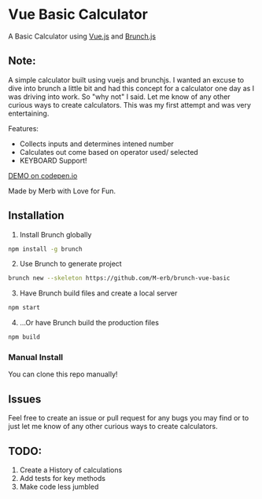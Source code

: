# Vue Basic Calculator

A Basic Calculator using [Vue.js](https://vuejs.org/) and [Brunch.js](http://brunch.io/)

## Note:

A simple calculator built using vuejs and brunchjs. I wanted an excuse to dive into brunch a little bit and had this concept for a calculator one day as I was driving into work. So "why not" I said. Let me know of any other curious ways to create calculators. This was my first attempt and was very entertaining.

Features:

* Collects inputs and determines intened number
* Calculates out come based on operator used/ selected
* KEYBOARD Support!

[DEMO on codepen.io](https://codepen.io/merb/pen/OzEzXW)

Made by Merb with Love for Fun.

## Installation

1. Install Brunch globally

```bash
npm install -g brunch
```

2. Use Brunch to generate project

```bash
brunch new --skeleton https://github.com/M-erb/brunch-vue-basic
```

3. Have Brunch build files and create a local server

```bash
npm start
```

4. ...Or have Brunch build the production files

```bash
npm build
```

### Manual Install

You can clone this repo manually!

## Issues

Feel free to create an issue or pull request for any bugs you may find or to just let me know of any other curious ways to create calculators.

## TODO:

1. Create a History of calculations
2. Add tests for key methods
3. Make code less jumbled